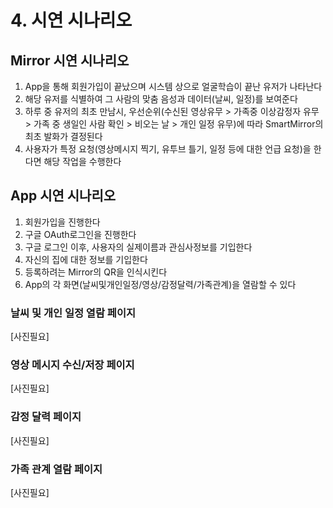 # 4. 시연 시나리오

## Mirror 시연 시나리오


1. App을 통해 회원가입이 끝났으며 시스템 상으로 얼굴학습이 끝난 유저가 나타난다
2. 해당 유저를 식별하여 그 사람의 맞춤 음성과 데이터(날씨, 일정)를 보여준다
3. 하루 중 유저의 최초 만남시, 우선순위(수신된 영상유무 > 가족중 이상감정자 유무 > 가족 중 생일인 사람 확인 > 비오는 날 > 개인 일정 유무)에 따라 SmartMirror의 최초 발화가 결정된다
4. 사용자가 특정 요청(영상메시지 찍기, 유투브 틀기, 일정 등에 대한 언급 요청)을 한다면 해당 작업을 수행한다

## App 시연 시나리오



1. 회원가입을 진행한다
2. 구글 OAuth로그인을 진행한다
3. 구글 로그인 이후, 사용자의 실제이름과 관심사정보를 기입한다
4. 자신의 집에 대한 정보를 기입한다
5. 등록하려는 Mirror의 QR을 인식시킨다
6. App의 각 화면(날씨및개인일정/영상/감정달력/가족관계)을 열람할 수 있다

### 날씨 및 개인 일정 열람 페이지

[사진필요]

### 영상 메시지 수신/저장 페이지

[사진필요]

### 감정 달력 페이지

[사진필요]

### 가족 관계 열람 페이지

[사진필요]

